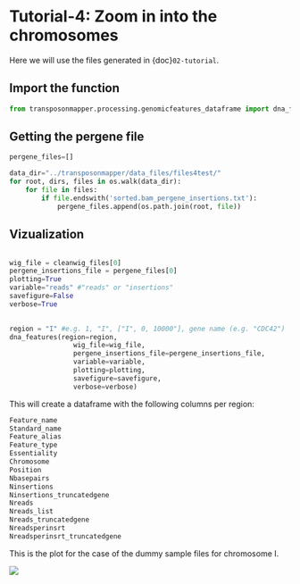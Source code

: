 # Tutorial-4: Zoom in into the chromosomes 

Here we will use the files generated in {doc}`02-tutorial`. 

## Import the function

```python
from transposonmapper.processing.genomicfeatures_dataframe import dna_features
```

## Getting the pergene file

```python
pergene_files=[]

data_dir="../transposonmapper/data_files/files4test/"
for root, dirs, files in os.walk(data_dir):
    for file in files:
        if file.endswith('sorted.bam_pergene_insertions.txt'):
            pergene_files.append(os.path.join(root, file))
```

## Vizualization

```python

wig_file = cleanwig_files[0]
pergene_insertions_file = pergene_files[0]
plotting=True
variable="reads" #"reads" or "insertions"
savefigure=False
verbose=True

   
region = "I" #e.g. 1, "I", ["I", 0, 10000"], gene name (e.g. "CDC42")
dna_features(region=region,
                wig_file=wig_file,
                pergene_insertions_file=pergene_insertions_file,
                variable=variable,
                plotting=plotting,
                savefigure=savefigure,
                verbose=verbose)

```

This will create a dataframe with the following columns per region:

```bash
Feature_name	
Standard_name	
Feature_alias	
Feature_type	
Essentiality	
Chromosome	
Position	
Nbasepairs	
Ninsertions	
Ninsertions_truncatedgene
Nreads	
Nreads_list	
Nreads_truncatedgene
Nreadsperinsrt	
Nreadsperinsrt_truncatedgene
```

This is the plot for the case of the dummy sample files for chromosome I. 

![](media/region_I_dna_features_dummy.png)

